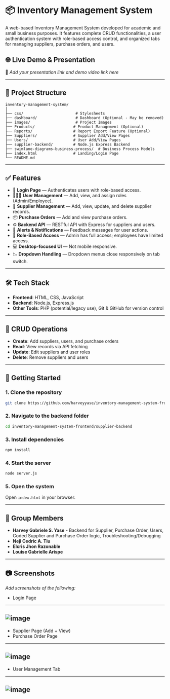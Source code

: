# 📦 Inventory Management System

A web-based Inventory Management System developed for academic and small business purposes. It features complete CRUD functionalities, a user authentication system with role-based access control, and organized tabs for managing suppliers, purchase orders, and users.

## 🌐 Live Demo & Presentation
📌 *Add your presentation link and demo video link here*

---

## 📁 Project Structure

```
inventory-management-system/
│
├── css/                       # Stylesheets  
├── dashboard/                 # Dashboard (Optional - May be removed)  
├── images/                    # Project Images  
├── Products/                 # Product Management (Optional)  
├── Reports/                  # Report Export Feature (Optional)  
├── Suppliers/                # Supplier Add/View Pages  
├── Users/                    # User Add/View Pages  
├── supplier-backend/         # Node.js Express Backend  
├── swimlane-diagrams-business-process/  # Business Process Models  
├── index.html                # Landing/Login Page  
└── README.md
```

---

## ✅ Features  
  
- 🔐 **Login Page** — Authenticates users with role-based access.  
- 🧑‍🤝‍🧑 **User Management** — Add, view, and assign roles (Admin/Employee).  
- 🏪 **Supplier Management** — Add, view, update, and delete supplier records.  
- 📦 **Purchase Orders** — Add and view purchase orders.  
- ⚙️ **Backend API** — RESTful API with Express for suppliers and users.  
- 🚨 **Alerts & Notifications** — Feedback messages for user actions.  
- 🔑 **Role-Based Access** — Admin has full access; employees have limited access.  
- 💻 **Desktop-focused UI** — Not mobile responsive.  
- 📉 **Dropdown Handling** — Dropdown menus close responsively on tab switch.  
  
---
  
## 🛠️ Tech Stack  

- **Frontend**: HTML, CSS, JavaScript  
- **Backend**: Node.js, Express.js  
- **Other Tools**: PHP (potential/legacy use), Git & GitHub for version control  

---  
  
## 🧪 CRUD Operations  
  
- **Create**: Add suppliers, users, and purchase orders  
- **Read**: View records via API fetching  
- **Update**: Edit suppliers and user roles  
- **Delete**: Remove suppliers and users  
  
--- 

## 🚀 Getting Started  
  
### 1. Clone the repository  
```bash  
git clone https://github.com/harveyyase/inventory-management-system-frontend.git  
```  
 
### 2. Navigate to the backend folder  
```bash  
cd inventory-management-system-frontend/supplier-backend  
```    
  
### 3. Install dependencies  
```bash  
npm install  
```  
  
### 4. Start the server  
```bash  
node server.js  
```  
  
### 5. Open the system  
Open `index.html` in your browser.  
  
---
  
## 👥 Group Members    
  
- **Harvey Gabriele S. Yase**  - Backend for Supplier, Purchase Order, Users, Coded Supplier and Purchase Order logic, Troubleshooting/Debugging  
- **Neji Cedric A. Tiu**  
- **Elcris Jhon Razonable**  
- **Louise Gabrielle Arispe**  
  
---
  
## 📷 Screenshots  
  
_Add screenshots of the following:_  
- Login Page
---------------------------------------------------------------------------------------  
![image](https://github.com/user-attachments/assets/f6a89bb7-6dab-41cc-a392-ef32ef60765a)  
---------------------------------------------------------------------------------------   
- Supplier Page (Add + View)  
- Purchase Order Page
---------------------------------------------------------------------------------------     
 ![image](https://github.com/user-attachments/assets/1a80bd57-a474-4529-b809-5f512138fd68)  
---------------------------------------------------------------------------------------   
- User Management Tab
---------------------------------------------------------------------------------------       
 ![image](https://github.com/user-attachments/assets/7b934a5d-7c9b-4e6c-9d6e-1a5b9a703d76)    
---------------------------------------------------------------------------------------      

